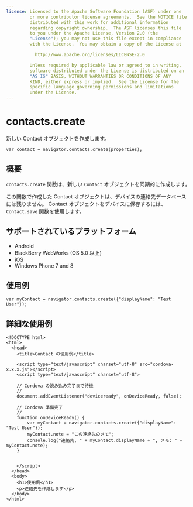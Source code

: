 ```yaml
---
license: Licensed to the Apache Software Foundation (ASF) under one
         or more contributor license agreements.  See the NOTICE file
         distributed with this work for additional information
         regarding copyright ownership.  The ASF licenses this file
         to you under the Apache License, Version 2.0 (the
         "License"); you may not use this file except in compliance
         with the License.  You may obtain a copy of the License at

           http://www.apache.org/licenses/LICENSE-2.0

         Unless required by applicable law or agreed to in writing,
         software distributed under the License is distributed on an
         "AS IS" BASIS, WITHOUT WARRANTIES OR CONDITIONS OF ANY
         KIND, either express or implied.  See the License for the
         specific language governing permissions and limitations
         under the License.
---
```


contacts.create
===============

新しい Contact オブジェクトを作成します。

    var contact = navigator.contacts.create(properties);

概要
-----------

`contacts.create` 関数は、新しい `Contact` オブジェクトを同期的に作成します。

この関数で作成した Contact オブジェクトは、デバイスの連絡先データベースには残りません。 Contact オブジェクトをデバイスに保存するには、 `Contact.save` 関数を使用します。

サポートされているプラットフォーム
-------------------

- Android
- BlackBerry WebWorks (OS 5.0 以上)
- iOS
- Windows Phone 7 and 8

使用例
-------------

    var myContact = navigator.contacts.create({"displayName": "Test User"});

詳細な使用例
------------

    <!DOCTYPE html>
    <html>
      <head>
        <title>Contact の使用例</title>

        <script type="text/javascript" charset="utf-8" src="cordova-x.x.x.js"></script>
        <script type="text/javascript" charset="utf-8">

        // Cordova の読み込み完了まで待機
        //
        document.addEventListener("deviceready", onDeviceReady, false);

        // Cordova 準備完了
        //
        function onDeviceReady() {
            var myContact = navigator.contacts.create({"displayName": "Test User"});
            myContact.note = "この連絡先のメモ";
            console.log("連絡先, " + myContact.displayName + ", メモ: " + myContact.note);
        }


        </script>
      </head>
      <body>
        <h1>使用例</h1>
        <p>連絡先を作成します</p>
      </body>
    </html>
